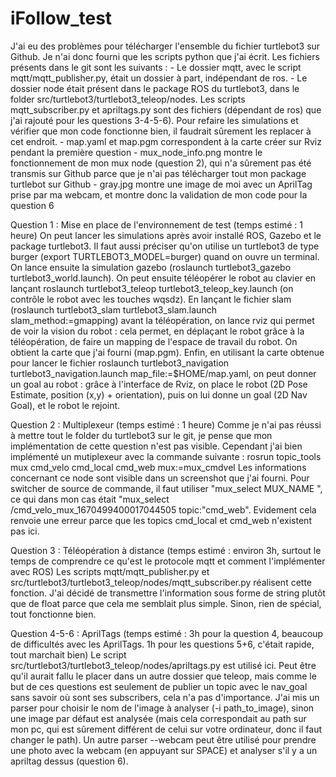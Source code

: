 # iFollow_test

J'ai eu des problèmes pour télécharger l'ensemble du fichier turtlebot3 sur Github. Je n'ai donc fourni que les scripts python que j'ai écrit.
Les fichiers présents dans le git sont les suivants :
	- Le dossier mqtt, avec le script mqtt/mqtt_publisher.py, était un dossier à part, indépendant de ros.
	- Le dossier node était présent dans le package ROS du turtlebot3, dans le folder src/turtlebot3/turtlebot3_teleop/nodes. Les scripts mqtt_subscriber.py et apriltags.py sont des fichiers (dépendant de ros) que j'ai rajouté pour les questions 3-4-5-6). Pour refaire les simulations et vérifier que mon code fonctionne bien, il faudrait sûrement les replacer à cet endroit.
	- map.yaml et map.pgm correspondent à la carte créer sur Rviz pendant la première question
	- mux_node_info.png montre le fonctionnement de mon mux node (question 2), qui n'a sûrement pas été transmis sur Github parce que je n'ai pas télécharger tout mon package turtlebot sur Github
	- gray.jpg montre une image de moi avec un AprilTag prise par ma webcam, et montre donc la validation de mon code pour la question 6



Question 1 : Mise en place de l'environnement de test (temps estimé : 1 heure)
	On peut lancer les simulations après avoir installé ROS, Gazebo et le package turtlebot3. Il faut aussi préciser qu'on utilise un turtlebot3 de type burger (export TURTLEBOT3_MODEL=burger) quand on ouvre un terminal.  On lance ensuite la simulation gazebo (roslaunch turtlebot3_gazebo turtlebot3_world.launch). On peut ensuite téléopérer le robot au clavier en lançant roslaunch turtlebot3_teleop turtlebot3_teleop_key.launch (on contrôle le robot avec les touches wqsdz). En lançant le fichier slam (roslaunch turtlebot3_slam turtlebot3_slam.launch slam_method:=gmapping) avant la téléopération, on lance rviz qui permet de voir la vision du robot : cela permet, en déplaçant le robot grâce à la téléopération, de faire un mapping de l'espace de travail du robot. On obtient la carte que j'ai fourni (map.pgm). Enfin, en utilisant la carte obtenue pour lancer le fichier roslaunch turtlebot3_navigation turtlebot3_navigation.launch map_file:=$HOME/map.yaml, on peut donner un goal au robot : grâce à l'interface de Rviz, on place le robot (2D Pose Estimate, position (x,y) + orientation), puis on lui donne un goal (2D Nav Goal), et le robot le rejoint.
	
  
Question 2 : Multiplexeur (temps estimé : 1 heure)
	Comme je n'ai pas réussi à mettre tout le folder du turtlebot3 sur le git, je pense que mon implémentation de cette question n'est pas visible.
  	Cependant j'ai bien implémenté un mutiplexeur avec la commande suivante : rosrun topic_tools mux cmd_velo cmd_local cmd_web mux:=mux_cmdvel
  	Les informations concernant ce node sont visible dans un screenshot que j'ai fourni.
  	Pour switcher de source de commande, il faut utiliser "mux_select MUX_NAME <topic>", ce qui dans mon cas était "mux_select 			/cmd_velo_mux_1670499400017044505 topic:"cmd_web". Evidement cela renvoie une erreur parce que les topics cmd_local et cmd_web n'existent pas ici.
  
  
Question 3 : Téléopération à distance (temps estimé : environ 3h, surtout le temps de comprendre ce qu'est le protocole mqtt et comment l'implémenter avec ROS)
	Les scripts mqtt/mqtt_publisher.py et src/turtlebot3/turtlebot3_teleop/nodes/mqtt_subscriber.py réalisent cette fonction. J'ai décidé de transmettre l'information sous forme de string plutôt que de float parce que cela me semblait plus simple. Sinon, rien de spécial, tout fonctionne bien.
	

Question 4-5-6 : AprilTags (temps estimé : 3h pour la question 4, beaucoup de difficultés avec les AprilTags. 1h pour les questions 5+6, c'était rapide, tout marchait bien)
	Le script src/turtlebot3/turtlebot3_teleop/nodes/apriltags.py est utilisé ici. Peut être qu'il aurait fallu le placer dans un autre dossier que teleop, mais comme le but de ces questions est seulement de publier un topic avec le nav_goal sans savoir où sont ses subscribers, cela n'a pas d'importance.
	J'ai mis un parser pour choisir le nom de l'image à analyser (-i path_to_image), sinon une image par défaut est analysée (mais cela correspondait au path sur mon pc, qui est sûrement différent de celui sur votre ordinateur, donc il faut changer le path). Un autre parser --webcam peut être utilisé pour prendre une photo avec la webcam (en appuyant sur SPACE) et analyser s'il y a un apriltag dessus (question 6). 
	

